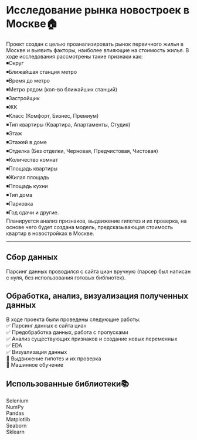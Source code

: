 # Исследование рынка новостроек в Москве:house: 
Проект создан с целью проанализировать рынок первичного жилья в Москве и выявить факторы, наиболее влияющие на стоимость жилья. В ходе исследования рассмотрены такие признаки как:   
◾Округ   
◾Ближайшая станция метро   
◾Время до метро    
◾Метро рядом (кол-во ближайших станций)    
◾Застройщик    
◾ЖК    
◾Класс (Комфорт, Бизнес, Премиум)    
◾Тип квартиры (Квартира, Апартаменты, Студия)    
◾Этаж    
◾Этажей в доме   
◾Отделка (Без отделки, Черновая, Предчистовая, Чистовая)   
◾Количество комнат   
◾Площадь квартиры      
◾Жилая площадь   
◾Площадь кухни   
◾Тип дома    
◾Парковка    
◾Год сдачи и другие.   
Планируется анализ признаков, выдвижение гипотез и их проверка, на основе чего будет создана модель, предсказывающая стоимость квартир в новостройках в Москве. 
____
## Сбор данных
Парсинг данных проводился с сайта циан вручную (парсер был написан с нуля, без использования готовых библиотек). 
## Обработка, анализ, визуализация полученных данных 
В ходе проекта были проведены следующие работы:     
:white_check_mark: Парсинг данных с сайта циан    
:white_check_mark: Предобработка данных, работа с пропусками    
:white_check_mark: Анализ существующих признаков и создание новых переменных     
:white_check_mark: EDA    
:white_check_mark: Визуализация данных    
:black_square_button: Выдвижение гипотез и  их проверка    
:black_square_button: Машинное обучение    
## Использованные библиотеки:books:    
Selenium    
NumPy    
Pandas    
Matplotlib    
Seaborn   
Sklearn   
